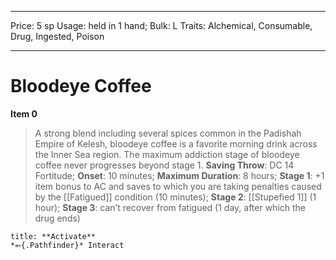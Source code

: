 
---
Price: 5 sp
Usage: held in 1 hand;
Bulk: L
Traits: Alchemical, Consumable, Drug, Ingested, Poison

---

# Bloodeye Coffee

**Item 0**

> A strong blend including several spices common in the Padishah Empire of Kelesh, bloodeye coffee is a favorite morning drink across the Inner Sea region. The maximum addiction stage of bloodeye coffee never progresses beyond stage 1.
**Saving Throw**: DC 14 Fortitude;
**Onset**: 10 minutes;
**Maximum Duration**: 8 hours;
**Stage 1**: +1 item bonus to AC and saves to which you are taking penalties caused by the [[Fatigued]] condition (10 minutes);
**Stage 2**:  [[Stupefied 1]] (1 hour);
**Stage 3**: can’t recover from fatigued (1 day, after which the drug ends)

```ad-embed-ability
title: **Activate**
*⬻{.Pathfinder}* Interact 
```
